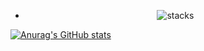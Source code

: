<section align="center">
<ul>  
<li align="center">   
<img  src="https://media.giphy.com/media/6mXv9IUsMPFAawwftC/giphy.gif" alt="stacks"/>
</li>
</ul>
</section>

[![Anurag's GitHub stats](https://github-readme-stats.vercel.app/api?username=anuraghazra)](https://github.com/anuraghazra/github-readme-stats) 
